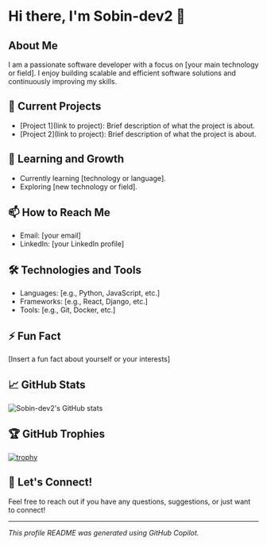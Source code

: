 # Hi there, I'm Sobin-dev2 👋

## About Me
I am a passionate software developer with a focus on [your main technology or field]. I enjoy building scalable and efficient software solutions and continuously improving my skills.

## 🔭 Current Projects
- [Project 1](link to project): Brief description of what the project is about.
- [Project 2](link to project): Brief description of what the project is about.

## 🌱 Learning and Growth
- Currently learning [technology or language].
- Exploring [new technology or field].

## 📫 How to Reach Me
- Email: [your email]
- LinkedIn: [your LinkedIn profile]

## 🛠️ Technologies and Tools
- Languages: [e.g., Python, JavaScript, etc.]
- Frameworks: [e.g., React, Django, etc.]
- Tools: [e.g., Git, Docker, etc.]

## ⚡ Fun Fact
[Insert a fun fact about yourself or your interests]

## 📈 GitHub Stats
![Sobin-dev2's GitHub stats](https://github-readme-stats.vercel.app/api?username=Sobin-dev2&show_icons=true&theme=radical)

## 🏆 GitHub Trophies
[![trophy](https://github-profile-trophy.vercel.app/?username=Sobin-dev2&theme=onedark)](https://github.com/ryo-ma/github-profile-trophy)

## 💬 Let's Connect!
Feel free to reach out if you have any questions, suggestions, or just want to connect!

---

*This profile README was generated using GitHub Copilot.*
